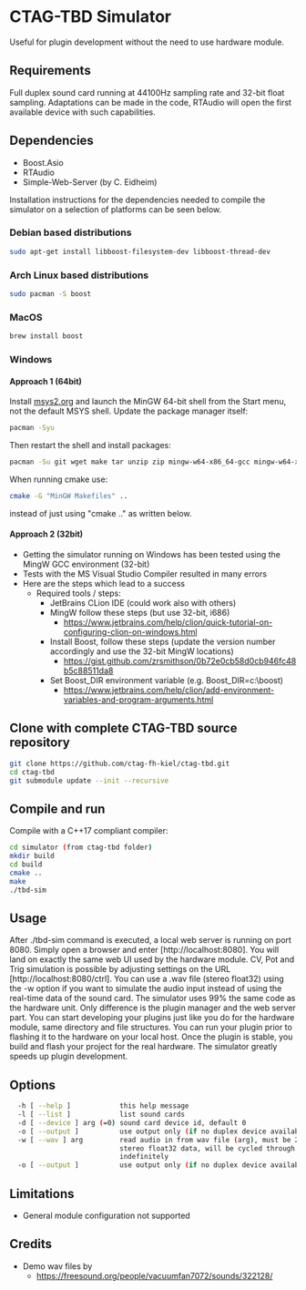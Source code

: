 # CTAG-TBD Simulator

Useful for plugin development without the need to use hardware module.

## Requirements 

Full duplex sound card running at 44100Hz sampling rate and 32-bit float sampling.
Adaptations can be made in the code, RTAudio will open the first available device with such capabilities.

## Dependencies

* Boost.Asio
* RTAudio
* Simple-Web-Server (by C. Eidheim)

Installation instructions for the dependencies needed to compile the simulator on a selection of platforms can be seen below.

### Debian based distributions

```sh
sudo apt-get install libboost-filesystem-dev libboost-thread-dev
```

### Arch Linux based distributions

```sh
sudo pacman -S boost
```

### MacOS

```sh
brew install boost
```

### Windows

#### Approach 1 (64bit)
Install [msys2.org](msys2.org) and launch the MinGW 64-bit shell from the Start menu, not the default MSYS shell. Update the package manager itself:
```sh
pacman -Syu
```

Then restart the shell and install packages:
```sh
pacman -Su git wget make tar unzip zip mingw-w64-x86_64-gcc mingw-w64-x86_64-gdb mingw-w64-x86_64-cmake autoconf automake mingw-w64-x86_64-libtool mingw-w64-x86_64-jq mingw-w64-x86_64-boost python 
```

When running cmake use:
```sh
cmake -G "MinGW Makefiles" ..
```
instead of just using "cmake .." as written below.

#### Approach 2 (32bit)
- Getting the simulator running on Windows has been tested using the MingW GCC environment (32-bit)
- Tests with the MS Visual Studio Compiler resulted in many errors
- Here are the steps which lead to a success
    - Required tools / steps:
        - JetBrains CLion IDE (could work also with others)
        - MingW follow these steps (but use 32-bit, i686)
            - https://www.jetbrains.com/help/clion/quick-tutorial-on-configuring-clion-on-windows.html
        - Install Boost, follow these steps (update the version number accordingly and use the 32-bit MingW locations)
            - https://gist.github.com/zrsmithson/0b72e0cb58d0cb946fc48b5c88511da8
        - Set Boost_DIR environment variable (e.g. Boost_DIR=c:\boost)
            - https://www.jetbrains.com/help/clion/add-environment-variables-and-program-arguments.html

## Clone with complete CTAG-TBD source repository

```sh
git clone https://github.com/ctag-fh-kiel/ctag-tbd.git
cd ctag-tbd
git submodule update --init --recursive
```

## Compile and run

Compile with a C++17 compliant compiler:
```sh
cd simulator (from ctag-tbd folder)
mkdir build
cd build
cmake ..
make
./tbd-sim
```

## Usage

After ./tbd-sim command is executed, a local web server is running on port 8080. Simply open a browser and 
enter [http://localhost:8080]. You will land on exactly the same web UI used by the hardware module.
CV, Pot and Trig simulation is possible by adjusting settings on the URL [http://localhost:8080/ctrl].
You can use a .wav file (stereo float32) using the -w option if you want to simulate the audio input instead of using the
real-time data of the sound card.
The simulator uses 99% the same code as the hardware unit. Only difference is the plugin manager and the web server part.
You can start developing your plugins just like you do for the hardware module, same directory and file structures.
You can run your plugin prior to flashing it to the hardware on your local host. Once the plugin is stable, you build
and flash your project for the real hardware. 
The simulator greatly speeds up plugin development.

## Options
```sh
  -h [ --help ]            this help message
  -l [ --list ]            list sound cards
  -d [ --device ] arg (=0) sound card device id, default 0
  -o [ --output ]          use output only (if no duplex device available)
  -w [ --wav ] arg         read audio in from wav file (arg), must be 2 channel
                           stereo float32 data, will be cycled through 
                           indefinitely
  -o [ --output ]          use output only (if no duplex device available)
```

## Limitations

* General module configuration not supported

## Credits
* Demo wav files by 
    * https://freesound.org/people/vacuumfan7072/sounds/322128/
    
